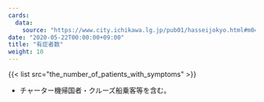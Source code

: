 ```yaml
---
cards:
  data:
    source: "https://www.city.ichikawa.lg.jp/pub01/hasseijokyo.html#m04"
date: "2020-05-22T00:00:00+09:00"
title: "有症者数"
weight: 10
---
```


{{< list src="the_number_of_patients_with_symptoms" >}}

- チャーター機帰国者・クルーズ船乗客等を含む。
